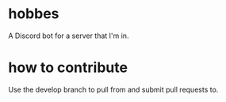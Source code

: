 # hobbes

A Discord bot for a server that I'm in. 

# how to contribute

Use the develop branch to pull from and submit pull requests to. 
